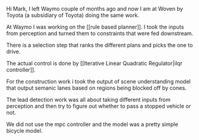Hi Mark, I left Waymo couple of months ago and now I am at Woven by Toyota (a subsidiary of Toyota) doing the same work. 

At Waymo I was working on the [[rule based planner]]. I took the inputs from perception and turned them to constraints that were fed downstream.

There is a selection step that ranks the different plans and picks the one to drive. 

The actual control is done by [[Iterative Linear Quadratic Regulator|ilqr controller]]. 

For the construction work i took the output of scene understanding model that output semanic lanes based on regions being blocked off by cones.

The lead detection work was all about taking different inputs from perception and then try to figure out whether to pass a stopped vehicle or not.
    
We did not use the mpc controller and the model was a pretty simple bicycle model.